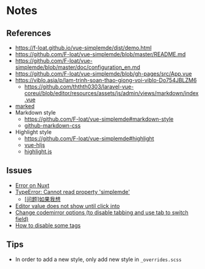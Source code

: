 # Notes

## References

- https://f-loat.github.io/vue-simplemde/dist/demo.html
- https://github.com/F-loat/vue-simplemde/blob/master/README.md
- https://github.com/F-loat/vue-simplemde/blob/master/doc/configuration_en.md
- https://github.com/F-loat/vue-simplemde/blob/gh-pages/src/App.vue
- https://viblo.asia/p/lam-trinh-soan-thao-giong-voi-viblo-Do754JBLZM6
  - https://github.com/ththth0303/laravel-vue-coreui/blob/editor/resources/assets/js/admin/views/markdown/index.vue
- [marked](https://github.com/markedjs/marked)
- Markdown style
  - https://github.com/F-loat/vue-simplemde#markdown-style
  - [github-markdown-css](https://github.com/sindresorhus/github-markdown-css)
- Highlight style
  - https://github.com/F-loat/vue-simplemde#highlight
  - [vue-hljs](https://github.com/SunskyXH/vue-hljs)
  - [highlight.js](https://github.com/highlightjs/highlight.js)

## Issues

- [Error on Nuxt](https://github.com/F-loat/vue-simplemde/issues/75)
- [TypeError: Cannot read property 'simplemde'](https://github.com/F-loat/vue-simplemde/issues/76)
  - [[问题]如果我想](https://github.com/F-loat/vue-simplemde/issues/36)
- [Editor value does not show until click into](https://github.com/F-loat/vue-simplemde/issues/20)
- [Change codemirror options (to disable tabbing and use tab to switch field)](https://github.com/F-loat/vue-simplemde/issues/64)
- [How to disable some tags](https://github.com/F-loat/vue-simplemde/issues/25)

## Tips

- In order to add a new style, only add new style in `_overrides.scss`


